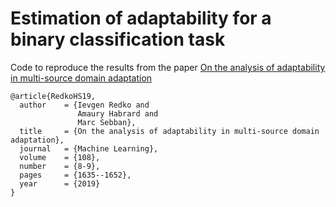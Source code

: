 # Estimation of adaptability for a binary classification task

Code to reproduce the results from the paper  <a href="https://link.springer.com/epdf/10.1007/s10994-019-05823-0?author_access_token=s2TxqsHbPykOY36vqxB_sve4RwlQNchNByi7wbcMAY53Pblm-bzQw9b_fi-DQMBWMcalLKtXCTfDVac0T5axuJ7tlYUY6JOyJCc2-yNrkrNEcuavlt-B5QMuVkFGx0lIZSjpQtm-5KmuXW4s60qong%3D%3D">On the analysis of adaptability in multi-source domain adaptation</a> 

<pre><code>@article{RedkoHS19,
  author    = {Ievgen Redko and
               Amaury Habrard and
               Marc Sebban},
  title     = {On the analysis of adaptability in multi-source domain adaptation},
  journal   = {Machine Learning},
  volume    = {108},
  number    = {8-9},
  pages     = {1635--1652},
  year      = {2019}
}
